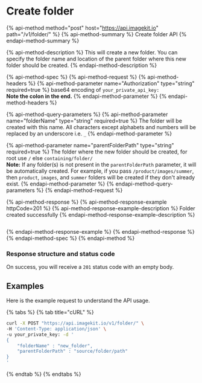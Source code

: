 # Create folder

{% api-method method="post" host="https://api.imagekit.io" path="/v1/folder/" %}
{% api-method-summary %}
Create folder API
{% endapi-method-summary %}

{% api-method-description %}
This will create a new folder. You can specify the folder name and location of the parent folder where this new folder should be created. 
{% endapi-method-description %}

{% api-method-spec %}
{% api-method-request %}
{% api-method-headers %}
{% api-method-parameter name="Authorization" type="string" required=true %}
base64 encoding of `your_private_api_key:`  
**Note the colon in the end.**
{% endapi-method-parameter %}
{% endapi-method-headers %}

{% api-method-query-parameters %}
{% api-method-parameter name="folderName" type="string" required=true %}
The folder will be created with this name. All characters except alphabets and numbers will be replaced by an underscore i.e. `_`
{% endapi-method-parameter %}

{% api-method-parameter name="parentFolderPath" type="string" required=true %}
The folder where the new folder should be created, for root use `/` else `containing/folder/`  
**Note:** If any folder\(s\) is not present in the `parentFolderPath` parameter, it will be automatically created. For example, if you pass `/product/images/summer`, then `product`, `images`, and `summer` folders will be created if they don't already exist.
{% endapi-method-parameter %}
{% endapi-method-query-parameters %}
{% endapi-method-request %}

{% api-method-response %}
{% api-method-response-example httpCode=201 %}
{% api-method-response-example-description %}
Folder created successfully
{% endapi-method-response-example-description %}

```

```
{% endapi-method-response-example %}
{% endapi-method-response %}
{% endapi-method-spec %}
{% endapi-method %}

### Response structure and status code

On success, you will receive a `201` status code with an empty body.

## Examples

Here is the example request to understand the API usage.

{% tabs %}
{% tab title="cURL" %}
```bash
curl -X POST "https://api.imagekit.io/v1/folder/" \
-H 'Content-Type: application/json' \
-u your_private_key: -d '
{
	"folderName" : "new_folder",
	"parentFolderPath" : "source/folder/path"
}
'
```
{% endtab %}
{% endtabs %}

